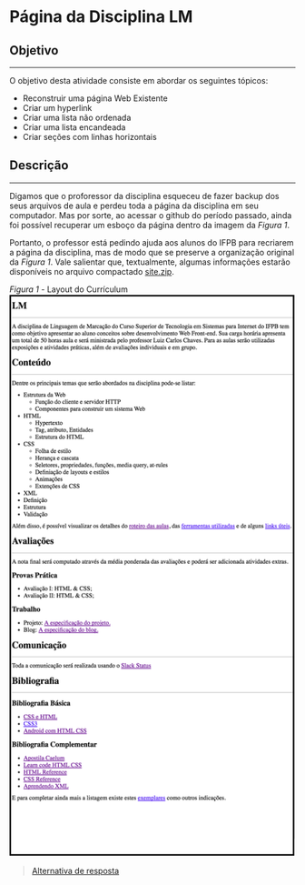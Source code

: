 # Página da Disciplina LM

## Objetivo
---

O objetivo desta atividade consiste em abordar os seguintes tópicos:

- Reconstruir uma página Web Existente
- Criar um hyperlink
- Criar uma lista não ordenada
- Criar uma lista encandeada
- Criar seções com linhas horizontais
  
## Descrição
---

Digamos que o proforessor da disciplina esqueceu de fazer backup dos seus arquivos de aula e perdeu toda a página da disciplina em seu computador. Mas por sorte, ao acessar o github do período passado, ainda foi possível recuperar um esboço da página dentro da imagem da *Figura 1*.

Portanto, o professor está pedindo ajuda aos alunos do IFPB para recriarem a página da disciplina, mas de modo que se preserve a organização original da *Figura 1*. Vale salientar que, textualmente, algumas informações estarão disponíveis no arquivo compactado [site.zip](site.zip).

*Figura 1* - Layout do Currículum
![Layout Curriculum](screen.png)

> [Alternativa de resposta](site-response/)
